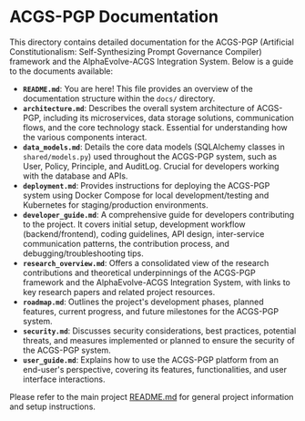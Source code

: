 # ACGS-PGP Documentation

This directory contains detailed documentation for the ACGS-PGP (Artificial Constitutionalism: Self-Synthesizing Prompt Governance Compiler) framework and the AlphaEvolve-ACGS Integration System. Below is a guide to the documents available:

-   **`README.md`**: You are here! This file provides an overview of the documentation structure within the `docs/` directory.
-   **`architecture.md`**: Describes the overall system architecture of ACGS-PGP, including its microservices, data storage solutions, communication flows, and the core technology stack. Essential for understanding how the various components interact.
-   **`data_models.md`**: Details the core data models (SQLAlchemy classes in `shared/models.py`) used throughout the ACGS-PGP system, such as User, Policy, Principle, and AuditLog. Crucial for developers working with the database and APIs.
-   **`deployment.md`**: Provides instructions for deploying the ACGS-PGP system using Docker Compose for local development/testing and Kubernetes for staging/production environments.
-   **`developer_guide.md`**: A comprehensive guide for developers contributing to the project. It covers initial setup, development workflow (backend/frontend), coding guidelines, API design, inter-service communication patterns, the contribution process, and debugging/troubleshooting tips.
-   **`research_overview.md`**: Offers a consolidated view of the research contributions and theoretical underpinnings of the ACGS-PGP framework and the AlphaEvolve-ACGS Integration System, with links to key research papers and related project resources.
-   **`roadmap.md`**: Outlines the project's development phases, planned features, current progress, and future milestones for the ACGS-PGP system.
-   **`security.md`**: Discusses security considerations, best practices, potential threats, and measures implemented or planned to ensure the security of the ACGS-PGP system.
-   **`user_guide.md`**: Explains how to use the ACGS-PGP platform from an end-user's perspective, covering its features, functionalities, and user interface interactions.

Please refer to the main project [README.md](../README.md) for general project information and setup instructions.
